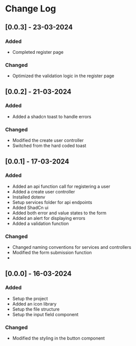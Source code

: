 # Change Log

## [0.0.3] - 23-03-2024

### Added

- Completed register page

### Changed

- Optimized the validation logic in the register page

## [0.0.2] - 21-03-2024

### Added

- Added a shadcn toast to handle errors

### Changed

- Modified the create user controller
- Switched from the hard coded toast

## [0.0.1] - 17-03-2024

### Added

- Added an api function call for registering a user
- Added a create user controller
- Installed dotenv
- Setup services folder for api endpoints
- Added ShadCn ui
- Added both error and value states to the form
- Added an alert for displaying errors
- Added a validation function

### Changed

- Changed naming conventions for services and controllers
- Modified the form submission function
-

## [0.0.0] - 16-03-2024

### Added

- Setup the project
- Added an icon library
- Setup the file structure
- Setup the input field component

### Changed

- Modified the styling in the button component
